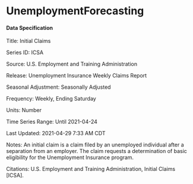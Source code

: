 # UnemploymentForecasting

#### Data Specification 

Title:               Initial Claims

Series ID:           ICSA 

Source:              U.S. Employment and Training Administration

Release:             Unemployment Insurance Weekly Claims Report

Seasonal Adjustment: Seasonally Adjusted

Frequency:           Weekly, Ending Saturday

Units:               Number

Time Series Range:   Until 2021-04-24

Last Updated:        2021-04-29 7:33 AM CDT

Notes:               An initial claim is a claim filed by an unemployed individual after a
                     separation from an employer. The claim requests a determination of
                     basic eligibility for the Unemployment Insurance program.

Citations: U.S. Employment and Training Administration, Initial Claims [ICSA].
